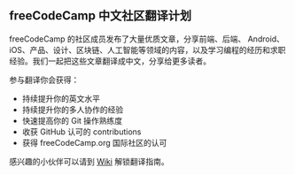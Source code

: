 ## freeCodeCamp 中文社区翻译计划

freeCodeCamp 的社区成员发布了大量优质文章，分享前端、后端、 Android、iOS、产品、设计、区块链、人工智能等领域的内容，以及学习编程的经历和求职经验。我们一起把这些文章翻译成中文，分享给更多读者。

参与翻译你会获得：
- 持续提升你的英文水平
- 持续提升你的多人协作的经验
- 快速提高你的 Git 操作熟练度
- 收获 GitHub 认可的 contributions
- 获得 freeCodeCamp.org 国际社区的认可

感兴趣的小伙伴可以请到 [Wiki](https://github.com/freeCodeCamp/news-translation/wiki) 解锁翻译指南。

